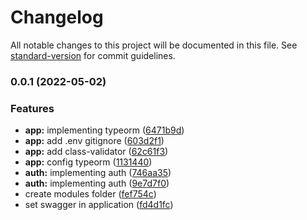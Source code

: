 # Changelog

All notable changes to this project will be documented in this file. See [standard-version](https://github.com/conventional-changelog/standard-version) for commit guidelines.

### 0.0.1 (2022-05-02)


### Features

* **app:** implementing typeorm ([6471b9d](https://gitlab.usemobile.com.br/ana.moraes/backend-get-started/commits6471b9d96269cf4e2a063c3075126773be41f996))
* **app:** add .env gitignore ([603d2f1](https://gitlab.usemobile.com.br/ana.moraes/backend-get-started/commits603d2f1ce5e7eb6b7eb4e08970a3e8d033b89414))
* **app:** add class-validator ([62c61f3](https://gitlab.usemobile.com.br/ana.moraes/backend-get-started/commits62c61f3fe3c4341e2227432d66a1f7ba2abc1833))
* **app:** config typeorm ([1131440](https://gitlab.usemobile.com.br/ana.moraes/backend-get-started/commits11314404c667bd369f8768d8ca14f0c61f44cc63))
* **auth:** implementing auth ([746aa35](https://gitlab.usemobile.com.br/ana.moraes/backend-get-started/commits746aa35d110545ad0c47fa1c59088617b19bdd19))
* **auth:** implementing auth ([9e7d7f0](https://gitlab.usemobile.com.br/ana.moraes/backend-get-started/commits9e7d7f0df177152af0ef2e8b784ed5ab0e7cf2b7))
* create modules folder ([fef754c](https://gitlab.usemobile.com.br/ana.moraes/backend-get-started/commitsfef754c0ecefdc1d3768918849f41bda2f949164))
* set swagger in application ([fd4d1fc](https://gitlab.usemobile.com.br/ana.moraes/backend-get-started/commitsfd4d1fcf324a898fc024cef5258eee2553042024))
